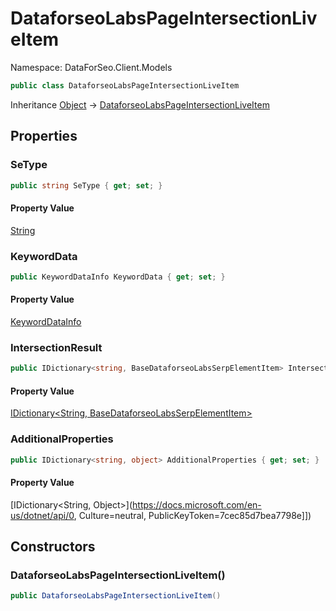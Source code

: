 # DataforseoLabsPageIntersectionLiveItem

Namespace: DataForSeo.Client.Models

```csharp
public class DataforseoLabsPageIntersectionLiveItem
```

Inheritance [Object](https://docs.microsoft.com/en-us/dotnet/api/Object) → [DataforseoLabsPageIntersectionLiveItem](./DataforseoLabsPageIntersectionLiveItem.md)

## Properties

### **SeType**

```csharp
public string SeType { get; set; }
```

#### Property Value

[String](https://docs.microsoft.com/en-us/dotnet/api/String)<br>

### **KeywordData**

```csharp
public KeywordDataInfo KeywordData { get; set; }
```

#### Property Value

[KeywordDataInfo](./KeywordDataInfo.md)<br>

### **IntersectionResult**

```csharp
public IDictionary<string, BaseDataforseoLabsSerpElementItem> IntersectionResult { get; set; }
```

#### Property Value

[IDictionary&lt;String, BaseDataforseoLabsSerpElementItem&gt;](./BaseDataforseoLabsSerpElementItem.md)<br>

### **AdditionalProperties**

```csharp
public IDictionary<string, object> AdditionalProperties { get; set; }
```

#### Property Value

[IDictionary&lt;String, Object&gt;](https://docs.microsoft.com/en-us/dotnet/api/0, Culture=neutral, PublicKeyToken=7cec85d7bea7798e]])<br>

## Constructors

### **DataforseoLabsPageIntersectionLiveItem()**

```csharp
public DataforseoLabsPageIntersectionLiveItem()
```
